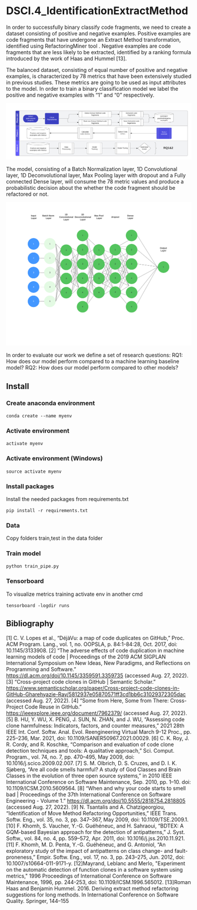 # DSCI.4_IdentificationExtractMethod

In order to successfully binary classify code fragments, we need to create a dataset consisting of positive and negative examples. Positive examples are code fragments that have undergone an Extract Method transformation, identified using RefactoringMiner tool . Negative examples are code fragments that are less likely to be extracted, identified by a ranking formula introduced by the work of Haas and Hummel [13].


The balanced dataset, consisting of equal number of positive and negative examples, is characterized by 78 metrics that have been extensively studied in previous studies. These metrics are going to be used as input attributes to the model. In order to train a binary classification model we label the positive and negative examples with “1” and “0” respectively.

![](assets/Code_duplicate_extractionCurrent.png)

The model, consisting of a Batch Normalization layer, 1D Convolutional layer, 1D Deconvolutional layer, Max Pooling layer with dropout and a Fully connected Dense layer, will consume the 78 metric values and produce a probabilistic decision about the whether the code fragment should be refactored or not.

![](assets/model.png)

In order to evaluate our work we define a set of research questions:
RQ1: How does our model perform compared to a machine learning baseline model?
RQ2: How does our model perform compared to other models?
## Install
### Create anaconda environment
    conda create --name myenv
### Activate environment
    activate myenv
### Activate environment (Windows)
    source activate myenv
### Install packages
Install the needed packages from requirements.txt

    pip install -r requirements.txt
### Data
Copy folders train,test in the data folder
### Train model
    python train_pipe.py
### Tensorboard 
To visualize metrics training activate env in another cmd

    tensorboard -logdir runs


## Bibliography

[1]	C. V. Lopes et al., “DéjàVu: a map of code duplicates on GitHub,” Proc. ACM Program. Lang., vol. 1, no. OOPSLA, p. 84:1-84:28, Oct. 2017, doi: 10.1145/3133908.
[2]	“The adverse effects of code duplication in machine learning models of code | Proceedings of the 2019 ACM SIGPLAN International Symposium on New Ideas, New Paradigms, and Reflections on Programming and Software.” https://dl.acm.org/doi/10.1145/3359591.3359735 (accessed Aug. 27, 2022).
[3]	“Cross-project code clones in GitHub | Semantic Scholar.” https://www.semanticscholar.org/paper/Cross-project-code-clones-in-GitHub-Gharehyazie-Ray/5812937e05870571ff3cd1bb6c31029372305dac (accessed Aug. 27, 2022).
[4]	“Some from Here, Some from There: Cross-Project Code Reuse in GitHub.” https://ieeexplore.ieee.org/document/7962379/ (accessed Aug. 27, 2022).
[5]	B. HU, Y. WU, X. PENG, J. SUN, N. ZHAN, and J. WU, “Assessing code clone harmfulness: Indicators, factors, and counter measures,” 2021 28th IEEE Int. Conf. Softw. Anal. Evol. Reengineering Virtual March 9-12 Proc., pp. 225–236, Mar. 2021, doi: 10.1109/SANER50967.2021.00029.
[6]	C. K. Roy, J. R. Cordy, and R. Koschke, “Comparison and evaluation of code clone detection techniques and tools: A qualitative approach,” Sci. Comput. Program., vol. 74, no. 7, pp. 470–495, May 2009, doi: 10.1016/j.scico.2009.02.007.
[7]	S. M. Olbrich, D. S. Cruzes, and D. I. K. Sjøberg, “Are all code smells harmful? A study of God Classes and Brain Classes in the evolution of three open source systems,” in 2010 IEEE International Conference on Software Maintenance, Sep. 2010, pp. 1–10. doi: 10.1109/ICSM.2010.5609564.
[8]	“When and why your code starts to smell bad | Proceedings of the 37th International Conference on Software Engineering - Volume 1.” https://dl.acm.org/doi/10.5555/2818754.2818805 (accessed Aug. 27, 2022).
[9]	N. Tsantalis and A. Chatzigeorgiou, “Identification of Move Method Refactoring Opportunities,” IEEE Trans. Softw. Eng., vol. 35, no. 3, pp. 347–367, May 2009, doi: 10.1109/TSE.2009.1.
[10]	F. Khomh, S. Vaucher, Y.-G. Guéhéneuc, and H. Sahraoui, “BDTEX: A GQM-based Bayesian approach for the detection of antipatterns,” J. Syst. Softw., vol. 84, no. 4, pp. 559–572, Apr. 2011, doi: 10.1016/j.jss.2010.11.921.
[11]	F. Khomh, M. D. Penta, Y.-G. Guéhéneuc, and G. Antoniol, “An exploratory study of the impact of antipatterns on class change- and fault-proneness,” Empir. Softw. Eng., vol. 17, no. 3, pp. 243–275, Jun. 2012, doi: 10.1007/s10664-011-9171-y.
[12]Mayrand, Leblanc and Merlo, "Experiment on the automatic detection of function clones in a software system using metrics," 1996 Proceedings of International Conference on Software Maintenance, 1996, pp. 244-253, doi: 10.1109/ICSM.1996.565012.
[13]Roman Haas and Benjamin Hummel. 2016. Deriving extract method refactoring suggestions for long methods. In International Conference on Software Quality. Springer, 144–155
